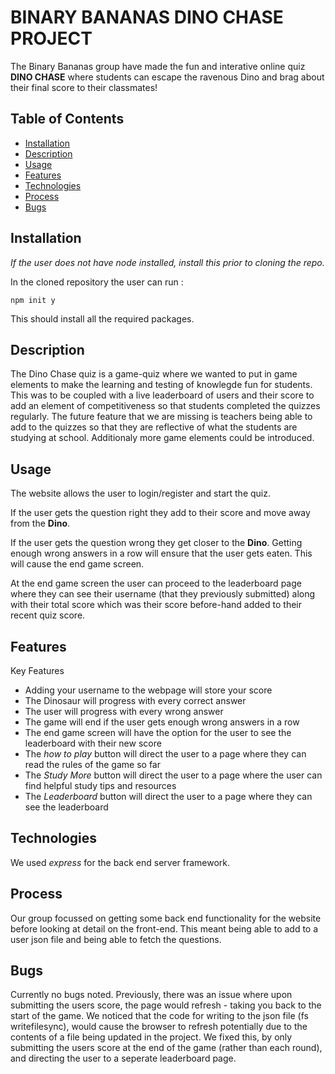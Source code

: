 # BINARY BANANAS DINO CHASE PROJECT

The Binary Bananas group have made the fun and interative online quiz **DINO CHASE** where students can escape the ravenous Dino and brag about their final score to their classmates! 

## Table of Contents

- [Installation](#installation)
- [Description](#description)
- [Usage](#usage)
- [Features](#features)
- [Technologies](#technologies)
- [Process](#process)
- [Bugs](#bugs)

## Installation

*If the user does not have node installed, install this prior to cloning the repo.*

In the cloned repository the user can run : 

`npm init y`

This should install all the required packages.

## Description

The Dino Chase quiz is a game-quiz where we wanted to put in game elements to make the learning and testing of knowlegde fun for students. This was to be coupled with a live leaderboard of users and their score to add an element of competitiveness so that students completed the quizzes regularly. The future feature that we are missing is teachers being able to add to the quizzes so that they are reflective of what the students are studying at school. Additionaly more game elements could be introduced.

## Usage

The website allows the user to login/register and start the quiz. 

If the user gets the question right they add to their score and move away from the **Dino**.

If the user gets the question wrong they get closer to the **Dino**. Getting enough wrong answers in a row will ensure that the user gets eaten. This will cause the end game screen.

At the end game screen the user can proceed to the leaderboard page where they can see their username (that they previously submitted) along with their total score which was their score before-hand added to their recent quiz score. 

## Features

Key Features

- Adding your username to the webpage will store your score
- The Dinosaur will progress with every correct answer
- The user will progress with every wrong answer
- The game will end if the user gets enough wrong answers in a row
- The end game screen will have the option for the user to see the leaderboard with their new score
- The *how to play* button will direct the user to a page where they can read the rules of the game so far
- The *Study More* button will direct the user to a page where the user can find helpful study tips and resources
- The *Leaderboard* button will direct the user to a page where they can see the leaderboard

## Technologies

We used *express* for the back end server framework.

## Process

Our group focussed on getting some back end functionality for the website before looking at detail on the front-end. This meant being able to add to a user json file and being able to fetch the questions. 

## Bugs
Currently no bugs noted. Previously, there was an issue where upon submitting the users score, the page would refresh - taking you back to the start of the game.
We noticed that the code for writing to the json file (fs writefilesync), would cause the browser to refresh potentially due to the contents of a file being updated in the project.
We fixed this, by only submitting the users score at the end of the game (rather than each round), and directing the user to a seperate leaderboard page.

